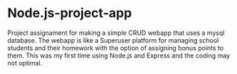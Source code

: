 # Node.js-project-app
Project assignament for making a simple CRUD webapp that uses a mysql database. The webapp is like a Superuser platform for managing school students and their homework with the option of assigning bonus points to them. This was my first time using Node.js and Express and the coding may not optimal.

